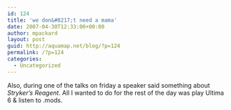 ```yaml
---
id: 124
title: 'we don&#8217;t need a mama'
date: 2007-04-30T12:33:00+00:00
author: mpackard
layout: post
guid: http://aquamap.net/blog/?p=124
permalink: /?p=124
categories:
  - Uncategorized
---
```

Also, during one of the talks on friday a speaker said something about _Stryker&#8217;s Reagent_. All I wanted to do for the rest of the day was play Ultima 6 & listen to .mods.